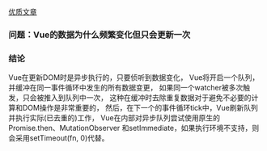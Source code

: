 [优质文章](https://www.cnblogs.com/WindrunnerMax/p/14429426.html)

### 问题：Vue的数据为什么频繁变化但只会更新一次

### 结论

Vue在更新DOM时是异步执行的，只要侦听到数据变化，
Vue将开启一个队列，并缓冲在同一事件循环中发生的所有数据变更，
如果同一个watcher被多次触发，只会被推入到队列中一次，
这种在缓冲时去除重复数据对于避免不必要的计算和DOM操作是非常重要的，
然后，在下一个的事件循环tick中，Vue刷新队列并执行实际(已去重的)工作，
Vue在内部对异步队列尝试使用原生的Promise.then、MutationObserver
和setImmediate，如果执行环境不支持，则会采用setTimeout(fn, 0)代替。
